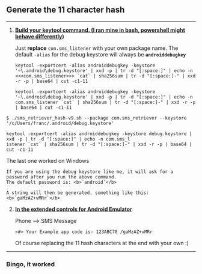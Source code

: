 ## Generate the 11 character hash

---

1.  <u>**Build your keytool command. (I ran mine in bash, powershell might behave differently)**</u>

    Just <b>replace</b> `com.sms_listener` with your own package name.
    The default `-alias` for the debug keystore will always be **`androiddebugkey`**

    ```
    keytool -exportcert -alias androiddebugkey -keystore '~\.android\debug.keystore' | xxd -p | tr -d "[:space:]" | echo -n <<<com.sms_listener>>> `cat` | sha256sum | tr -d "[:space:]-" | xxd -r -p | base64 | cut -c1-11
    ```

    ```
    keytool -exportcert -alias androiddebugkey -keystore '~\.android\debug.keystore' | xxd -p | tr -d "[:space:]" | echo -n com.sms_listener `cat` | sha256sum | tr -d "[:space:]-" | xxd -r -p | base64 | cut -c1-11
    ```

<!-- https://github.com/googlesamples/android-credentials/blob/master/sms-verification/bin/sms_retriever_hash_v9.sh -->

```
$ ./sms_retriever_hash-v9.sh --package com.sms_retriever --keystore '/c/Users/franc/.android/debug.keystore'
```

```
keytool -exportcert -alias androiddebugkey -keystore debug.keystore | xxd -p | tr -d "[:space:]" | echo -n com.sms_l
istener `cat` | sha256sum | tr -d "[:space:]-" | xxd -r -p | base64 | cut -c1-11
```

The last one worked on Windows

    If you are using the debug keystore like me, it will ask for a password after you run the above command.
    The default password is: <b>`android`</b>

    A string will then be generated, something like this: <b>`gaMzAZ+vMRr`</b>

2.  <u>**In the extended controls for Android Emulator**</u>

    Phone --> SMS Message

    ```
    <#> Your Example app code is: 123ABC78 /gaMzAZ+vMRr
    ```

    Of course replacing the 11 hash characters at the end with your own :)

---

### Bingo, it worked
